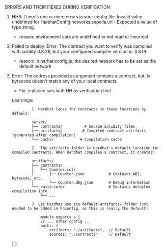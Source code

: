 ERRORS AND THEIR FIEXES DURING VERIFICATION:

1. HH8: There's one or more errors in your config file: Invalid value undefined for HardhatConfig.networks.sepolia.url - Expected a value of type string.
    - reason: environment vars are undefined or not read or incorrect
2. Failed to deploy: Error: The contract you want to verify was compiled with solidity 0.8.28, but your configured compiler version is: 0.8.19.
    - reason: in harhat.config.js, the desired network has to be set as the default network
3. Error: The address provided as argument contains a contract, but its bytecode doesn't match any of your local contracts.
    - Fix: replaced solc with HH as verification tool

    Learnings:

                1. Hardhat looks for contracts in these locations by default:

                server/
                ├── contracts/          # Source Solidity files
                ├── artifacts/         # Compiled contract artifacts (generated after compilation)
                └── cache/            # Compilation cache

                2.  The artifacts folder is Hardhat's default location for compiled contracts. When Hardhat compiles a contract, it creates:

                artifacts/
                ├── contracts/
                │   └── Counter.sol/
                │       ├── Counter.json           # Contains ABI, bytecode, etc.
                │       └── Counter.dbg.json       # Debug information
                └── build-info/                    # Contains detailed compilation info
                    └── ...

                3. Let Hardhat use its default artifacts/ folder (not needed to be added in hhconfig, as this is really the default)

                    module.exports = {
                    // ... other config ...
                    paths: {
                        artifacts: "./artifacts",  // Default
                        sources: "./contracts"     // Default
    }
}